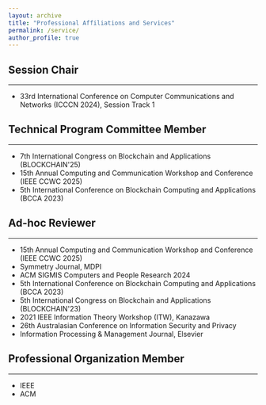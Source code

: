 ```yaml
---
layout: archive
title: "Professional Affiliations and Services"
permalink: /service/
author_profile: true
---
```


## Session Chair

---
* 33rd International Conference on Computer Communications and Networks (ICCCN 2024), Session Track 1



## Technical Program Committee Member

---
* 7th International Congress on Blockchain and Applications (BLOCKCHAIN'25)
* 15th Annual Computing and Communication Workshop and Conference (IEEE CCWC 2025)
* 5th International Conference on Blockchain Computing and Applications (BCCA 2023)



## Ad-hoc Reviewer

---
* 15th Annual Computing and Communication Workshop and Conference (IEEE CCWC 2025)
* Symmetry Journal, MDPI
* ACM SIGMIS Computers and People Research 2024
* 5th International Conference on Blockchain Computing and Applications (BCCA 2023)
* 5th International Congress on Blockchain and Applications (BLOCKCHAIN'23)
* 2021 IEEE Information Theory Workshop (ITW), Kanazawa
* 26th Australasian Conference on Information Security and Privacy
* Information Processing & Management Journal, Elsevier

## Professional Organization Member

---
* IEEE 
* ACM 